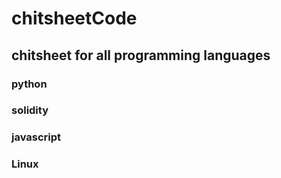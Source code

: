 # chitsheetCode
## chitsheet for all programming languages
### python
### solidity
### javascript
### Linux 
